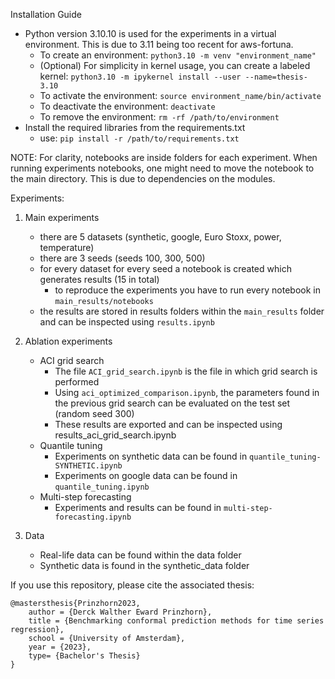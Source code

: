 Installation Guide
- Python version 3.10.10 is used for the experiments in a virtual environment. This is due to 3.11 being too recent for aws-fortuna.
    - To create an environment: `python3.10 -m venv "environment_name"`
    - (Optional) For simplicity in kernel usage, you can create a labeled kernel: `python3.10 -m ipykernel install --user --name=thesis-3.10`
    - To activate the environment: `source environment_name/bin/activate`
    - To deactivate the environment: `deactivate`
    - To remove the environment: `rm -rf /path/to/environment`
- Install the required libraries from the requirements.txt
    - use: `pip install -r /path/to/requirements.txt`


NOTE: For clarity, notebooks are inside folders for each experiment. When running experiments notebooks, one might need to move the notebook to the main directory. This is due to dependencies on the modules. 


Experiments:
1. Main experiments
    - there are 5 datasets (synthetic, google, Euro Stoxx, power, temperature) 
    - there are 3 seeds (seeds 100, 300, 500)
    - for every dataset for every seed a notebook is created which generates results (15 in total)
        - to reproduce the experiments you have to run every notebook in `main_results/notebooks`
    - the results are stored in results folders within the `main_results` folder and can be inspected using `results.ipynb`

2. Ablation experiments
    - ACI grid search
        - The file `ACI_grid_search.ipynb` is the file in which grid search is performed
        - Using `aci_optimized_comparison.ipynb`, the parameters found in the previous grid search can be evaluated on the test set (random seed 300)
        - These results are exported and can be inspected using results_aci_grid_search.ipynb
    - Quantile tuning
        - Experiments on synthetic data can be found in `quantile_tuning-SYNTHETIC.ipynb`
        - Experiments on google data can be found in `quantile_tuning.ipynb`
    - Multi-step forecasting
        - Experiments and results can be found in `multi-step-forecasting.ipynb`

3. Data 
    - Real-life data can be found within the data folder
    - Synthetic data is found in the synthetic_data folder

If you use this repository, please cite the associated thesis:
```
@mastersthesis{Prinzhorn2023,
	author = {Derck Walther Eward Prinzhorn},
	title = {Benchmarking conformal prediction methods for time series regression},
	school = {University of Amsterdam},
	year = {2023},
	type= {Bachelor's Thesis}
}
```
